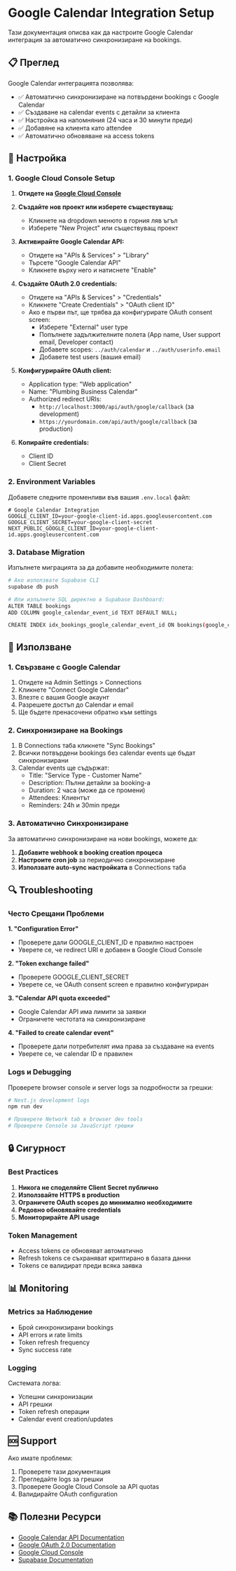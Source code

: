 # Google Calendar Integration Setup

Тази документация описва как да настроите Google Calendar интеграция за автоматично синхронизиране на bookings.

## 📋 Преглед

Google Calendar интеграцията позволява:
- ✅ Автоматично синхронизиране на потвърдени bookings с Google Calendar
- ✅ Създаване на calendar events с детайли за клиента
- ✅ Настройка на напомняния (24 часа и 30 минути преди)
- ✅ Добавяне на клиента като attendee
- ✅ Автоматично обновяване на access tokens

## 🚀 Настройка

### 1. Google Cloud Console Setup

1. **Отидете на [Google Cloud Console](https://console.cloud.google.com/)**

2. **Създайте нов проект или изберете съществуващ:**
   - Кликнете на dropdown менюто в горния ляв ъгъл
   - Изберете "New Project" или съществуващ проект

3. **Активирайте Google Calendar API:**
   - Отидете на "APIs & Services" > "Library"
   - Търсете "Google Calendar API"
   - Кликнете върху него и натиснете "Enable"

4. **Създайте OAuth 2.0 credentials:**
   - Отидете на "APIs & Services" > "Credentials"
   - Кликнете "Create Credentials" > "OAuth client ID"
   - Ако е първи път, ще трябва да конфигурирате OAuth consent screen:
     - Изберете "External" user type
     - Попълнете задължителните полета (App name, User support email, Developer contact)
     - Добавете scopes: `../auth/calendar` и `../auth/userinfo.email`
     - Добавете test users (вашия email)

5. **Конфигурирайте OAuth client:**
   - Application type: "Web application"
   - Name: "Plumbing Business Calendar"
   - Authorized redirect URIs:
     - `http://localhost:3000/api/auth/google/callback` (за development)
     - `https://yourdomain.com/api/auth/google/callback` (за production)

6. **Копирайте credentials:**
   - Client ID
   - Client Secret

### 2. Environment Variables

Добавете следните променливи във вашия `.env.local` файл:

```env
# Google Calendar Integration
GOOGLE_CLIENT_ID=your-google-client-id.apps.googleusercontent.com
GOOGLE_CLIENT_SECRET=your-google-client-secret
NEXT_PUBLIC_GOOGLE_CLIENT_ID=your-google-client-id.apps.googleusercontent.com
```

### 3. Database Migration

Изпълнете миграцията за да добавите необходимите полета:

```bash
# Ако използвате Supabase CLI
supabase db push

# Или изпълнете SQL директно в Supabase Dashboard:
ALTER TABLE bookings 
ADD COLUMN google_calendar_event_id TEXT DEFAULT NULL;

CREATE INDEX idx_bookings_google_calendar_event_id ON bookings(google_calendar_event_id);
```

## 🔧 Използване

### 1. Свързване с Google Calendar

1. Отидете на Admin Settings > Connections
2. Кликнете "Connect Google Calendar"
3. Влезте с вашия Google акаунт
4. Разрешете достъп до Calendar и email
5. Ще бъдете пренасочени обратно към settings

### 2. Синхронизиране на Bookings

1. В Connections таба кликнете "Sync Bookings"
2. Всички потвърдени bookings без calendar events ще бъдат синхронизирани
3. Calendar events ще съдържат:
   - Title: "Service Type - Customer Name"
   - Description: Пълни детайли за booking-а
   - Duration: 2 часа (може да се промени)
   - Attendees: Клиентът
   - Reminders: 24h и 30min преди

### 3. Автоматично Синхронизиране

За автоматично синхронизиране на нови bookings, можете да:

1. **Добавите webhook в booking creation процеса**
2. **Настроите cron job** за периодично синхронизиране
3. **Използвате auto-sync настройката** в Connections таба

## 🔍 Troubleshooting

### Често Срещани Проблеми

**1. "Configuration Error"**
- Проверете дали GOOGLE_CLIENT_ID е правилно настроен
- Уверете се, че redirect URI е добавен в Google Cloud Console

**2. "Token exchange failed"**
- Проверете GOOGLE_CLIENT_SECRET
- Уверете се, че OAuth consent screen е правилно конфигуриран

**3. "Calendar API quota exceeded"**
- Google Calendar API има лимити за заявки
- Ограничете честотата на синхронизиране

**4. "Failed to create calendar event"**
- Проверете дали потребителят има права за създаване на events
- Уверете се, че calendar ID е правилен

### Logs и Debugging

Проверете browser console и server logs за подробности за грешки:

```bash
# Next.js development logs
npm run dev

# Проверете Network tab в browser dev tools
# Проверете Console за JavaScript грешки
```

## 🔒 Сигурност

### Best Practices

1. **Никога не споделяйте Client Secret публично**
2. **Използвайте HTTPS в production**
3. **Ограничете OAuth scopes до минимално необходимите**
4. **Редовно обновявайте credentials**
5. **Мониторирайте API usage**

### Token Management

- Access tokens се обновяват автоматично
- Refresh tokens се съхраняват криптирано в базата данни
- Tokens се валидират преди всяка заявка

## 📊 Monitoring

### Metrics за Наблюдение

- Брой синхронизирани bookings
- API errors и rate limits
- Token refresh frequency
- Sync success rate

### Logging

Системата логва:
- Успешни синхронизации
- API грешки
- Token refresh операции
- Calendar event creation/updates

## 🆘 Support

Ако имате проблеми:

1. Проверете тази документация
2. Прегледайте logs за грешки
3. Проверете Google Cloud Console за API quotas
4. Валидирайте OAuth configuration

## 📚 Полезни Ресурси

- [Google Calendar API Documentation](https://developers.google.com/calendar/api)
- [Google OAuth 2.0 Documentation](https://developers.google.com/identity/protocols/oauth2)
- [Google Cloud Console](https://console.cloud.google.com/)
- [Supabase Documentation](https://supabase.com/docs) 
